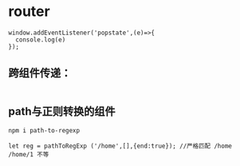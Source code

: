 # router

```
window.addEventListener('popstate',(e)=>{
  console.log(e)
});
```
## 跨组件传递：
```

```
## path与正则转换的组件
```
npm i path-to-regexp

let reg = pathToRegExp ('/home',[],{end:true}); //严格匹配 /home /home/1 不等
```


